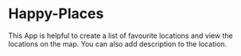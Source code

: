 # Happy-Places

This App is helpful to create a list of favourite locations and view the locations on the map.
You can also add description to the location.
